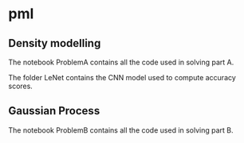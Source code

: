 # pml

## Density modelling

The notebook ProblemA contains all the code used in solving part A.

The folder LeNet contains the CNN model used to compute accuracy scores.

## Gaussian Process

The notebook ProblemB contains all the code used in solving part B.

